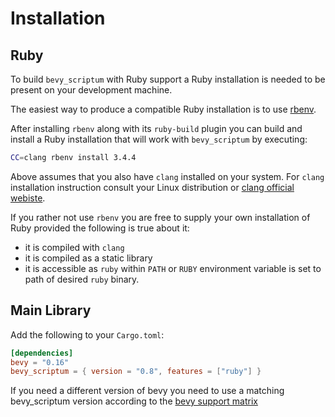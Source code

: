 # Installation

## Ruby

To build `bevy_scriptum` with Ruby support a Ruby installation is needed to be
present on your development machine.

The easiest way to produce a compatible Ruby installation is to use [rbenv](https://rbenv.org/).

After installing `rbenv` along with its `ruby-build` plugin you can build and
install a Ruby installation that will work with `bevy_scriptum` by executing:

```sh
CC=clang rbenv install 3.4.4
```

Above assumes that you also have `clang` installed on your system.
For `clang` installation instruction consult your
Linux distribution or [clang official webiste](https://clang.llvm.org).

If you rather not use `rbenv` you are free to supply your own installation of
Ruby provided the following is true about it:

- it is compiled with `clang`
- it is compiled as a static library
- it is accessible as `ruby` within `PATH` or `RUBY` environment variable is set
  to path of desired `ruby` binary.

## Main Library

Add the following to your `Cargo.toml`:

```toml
[dependencies]
bevy = "0.16"
bevy_scriptum = { version = "0.8", features = ["ruby"] }
```

If you need a different version of bevy you need to use a matching bevy_scriptum
version according to the [bevy support matrix](../bevy_support_matrix.md)
